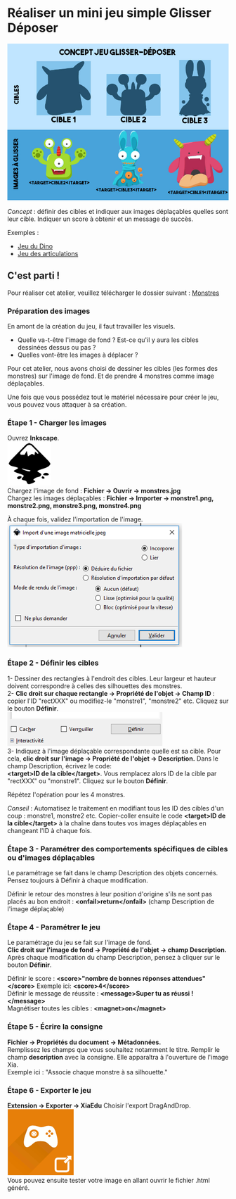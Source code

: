 # Réaliser un mini jeu simple Glisser Déposer

![schema_glisserdeposer](images/schema_glisserdeposer.jpg)

*Concept* : définir des cibles et indiquer aux images déplaçables quelles sont leur cible. Indiquer un score à obtenir et un message de succès.

Exemples :
- [Jeu du Dino](https://xia.funraiders.org/exemples/dino.html)
- [Jeu des articulations](https://xia.funraiders.org/exemples/articulations.html)

## C'est parti !

Pour réaliser cet atelier, veuillez télécharger le dossier suivant : [Monstres](https://github.com/pfautrero/xia/raw/XIA_30/doc/monstres.zip)

### Préparation des images

En amont de la création du jeu, il faut travailler les visuels.   
- Quelle va-t-être l'image de fond ? Est-ce qu'il y aura les cibles dessinées dessus ou pas ?
- Quelles vont-être les images à déplacer ?

Pour cet atelier, nous avons choisi de dessiner les cibles (les formes des monstres) sur l'image de fond. Et de prendre 4 monstres comme image déplaçables.

Une fois que vous possédez tout le matériel nécessaire pour créer le jeu, vous pouvez vous attaquer à sa création.

### Étape 1 - Charger les images

Ouvrez **Inkscape**.  
![logo_inkscape](images/logo_inkscape.png)  
Chargez l'image de fond : **Fichier -> Ouvrir -> monstres.jpg**  
Chargez les images déplaçables : **Fichier -> Importer -> monstre1.png, monstre2.png, monstre3.png, monstre4.png**

À chaque fois, validez l'importation de l'image.   
![valider](images/capture1.png)

### Étape 2 - Définir les cibles

1- Dessiner des rectangles à l'endroit des cibles. Leur largeur et hauteur doivent correspondre à celles des silhouettes des monstres.   
2- **Clic droit sur chaque rectangle -> Propriété de l'objet -> Champ ID** : copier l'ID "rectXXX" ou modifiez-le "monstre1", "monstre2" etc. Cliquez sur le bouton **Définir**.  
![définir](images/capture8.png)  
3- Indiquez à l'image déplaçable correspondante quelle est sa cible. Pour cela, **clic droit sur l'image -> Propriété de l'objet -> Description.** Dans le champ Description, écrivez le code:   
**&lt;target&gt;ID de la cible&lt;/target&gt;**. Vous remplacez alors ID de la cible par "rectXXX" ou "monstre1". Cliquez sur le bouton **Définir**.

Répétez l'opération pour les 4 monstres.

*Conseil* : Automatisez le traitement en modifiant tous les ID des cibles d'un coup : monstre1, monstre2 etc. Copier-coller ensuite le code **&lt;target&gt;ID de la cible&lt;/target&gt;** à la chaîne dans toutes vos images déplaçables en changeant l'ID à chaque fois.

### Étape 3 - Paramétrer des comportements spécifiques de cibles ou d'images déplaçables

Le paramétrage se fait dans le champ Description des objets concernés. Pensez toujours à Définir à chaque modification.

Définir le retour des monstres à leur position d'origine s'ils ne sont pas placés au bon endroit : **&lt;onfail&gt;return&lt;/onfail&gt;** (champ Description de l'image déplaçable)   

### Étape 4 - Paramétrer le jeu

Le paramétrage du jeu se fait sur l'image de fond.   
**Clic droit sur l'image de fond -> Propriété de l'objet -> champ Description.**   
Après chaque modification du champ Description, pensez à cliquer sur le bouton **Définir**.

Définir le score : **&lt;score&gt;"nombre de bonnes réponses attendues"&lt;/score&gt;** Exemple ici: **&lt;score&gt;4&lt;/score&gt;**  
Définir le message de réussite : **&lt;message&gt;Super tu as réussi !&lt;/message&gt;**  
Magnétiser toutes les cibles : **&lt;magnet&gt;on&lt;/magnet&gt;**   

### Étape 5 - Écrire la consigne

**Fichier -> Propriétés du document -> Métadonnées.**   
Remplissez les champs que vous souhaitez notamment le titre.
Remplir le champ **description** avec la consigne. Elle apparaîtra à l'ouverture de l'image Xia.  
Exemple ici : "Associe chaque monstre à sa silhouette."  

### Étape 6 - Exporter le jeu

**Extension -> Exporter -> XiaEdu**
Choisir l'export DragAndDrop.  
![draganddrop](images/draganddrop.png)  
Vous pouvez ensuite tester votre image en allant ouvrir le fichier .html généré.
